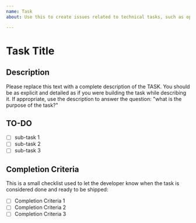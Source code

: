 ```yaml
---
name: Task
about: Use this to create issues related to technical tasks, such as optimizations, refactor, db tasks, etc

---
```

# Task Title

## Description

Please replace this text with a complete description of the TASK. You should be as explicit and detailed as if you were building the task while describing it. If appropriate, use the description to answer the question: "what is the purpose of the task?"

## TO-DO

- [ ] sub-task 1
- [ ] sub-task 2
- [ ] sub-task 3

## Completion Criteria

This is a small checklist used to let the developer know when the task is considered done and ready to be shipped:

- [ ] Completion Criteria 1
- [ ] Completion Criteria 2
- [ ] Completion Criteria 3

